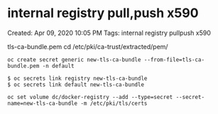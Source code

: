 # internal registry pull,push x590

Created: Apr 09, 2020 10:05 PM
Tags: internal registry pullpush x590

tls-ca-bundle.pem
    cd /etc/pki/ca-trust/extracted/pem/
    
    oc create secret generic new-tls-ca-bundle --from-file=tls-ca-bundle.pem -n default
    
    $ oc secrets link registry new-tls-ca-bundle
    $ oc secrets link default new-tls-ca-bundle
    
    oc set volume dc/docker-registry --add --type=secret --secret-name=new-tls-ca-bundle -m /etc/pki/tls/certs